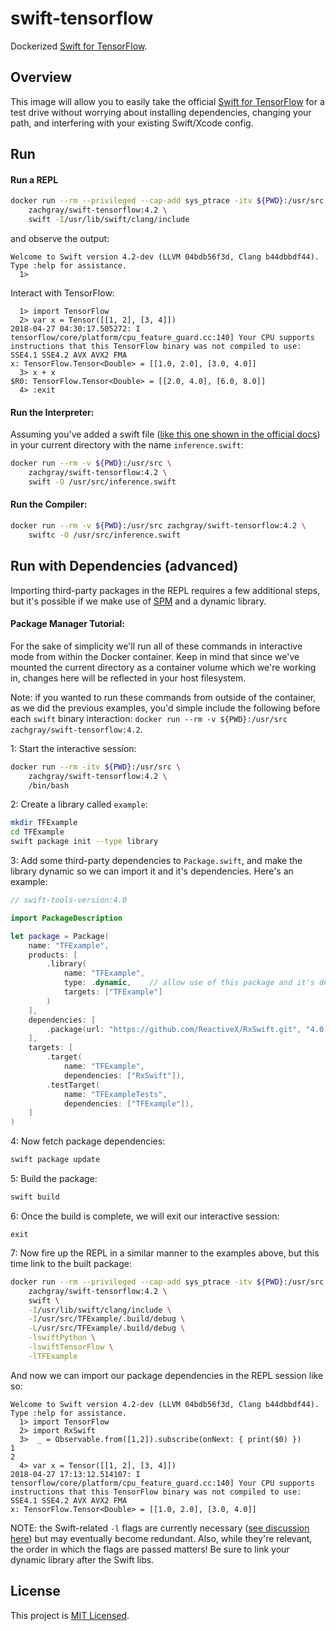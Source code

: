 # swift-tensorflow

Dockerized [Swift for TensorFlow](https://github.com/tensorflow/swift).

## Overview

This image will allow you to easily take the official [Swift for TensorFlow](https://github.com/tensorflow/swift) for a test drive without worrying about installing dependencies, changing your path, and interfering with your existing Swift/Xcode config.

## Run
#### Run a REPL

```bash
docker run --rm --privileged --cap-add sys_ptrace -itv ${PWD}:/usr/src \
    zachgray/swift-tensorflow:4.2 \
    swift -I/usr/lib/swift/clang/include
```

and observe the output:

```
Welcome to Swift version 4.2-dev (LLVM 04bdb56f3d, Clang b44dbbdf44). Type :help for assistance.
  1> 
```

Interact with TensorFlow:

```
  1> import TensorFlow
  2> var x = Tensor([[1, 2], [3, 4]])
2018-04-27 04:30:17.505272: I tensorflow/core/platform/cpu_feature_guard.cc:140] Your CPU supports instructions that this TensorFlow binary was not compiled to use: SSE4.1 SSE4.2 AVX AVX2 FMA
x: TensorFlow.Tensor<Double> = [[1.0, 2.0], [3.0, 4.0]]
  3> x + x
$R0: TensorFlow.Tensor<Double> = [[2.0, 4.0], [6.0, 8.0]]
  4> :exit
```

#### Run the Interpreter: 

Assuming you've added a swift file ([like this one shown in the official docs](https://github.com/tensorflow/swift/blob/master/Usage.md#interpreter)) in your current directory with the name `inference.swift`:

```bash
docker run --rm -v ${PWD}:/usr/src \
    zachgray/swift-tensorflow:4.2 \
    swift -O /usr/src/inference.swift
```

#### Run the Compiler:

```bash
docker run --rm -v ${PWD}:/usr/src zachgray/swift-tensorflow:4.2 \
    swiftc -O /usr/src/inference.swift
```

## Run with Dependencies (advanced)

Importing third-party packages in the REPL requires a few additional steps, but it's possible if we make use of [SPM](https://swift.org/package-manager/) and a dynamic library.

#### Package Manager Tutorial:

For the sake of simplicity we'll run all of these commands in interactive mode from within the Docker container. Keep in mind that since we've mounted the current directory as a container volume which we're working in, changes here will be reflected in your host filesystem.

Note: if you wanted to run these commands from outside of the container, as we did the previous examples, you'd simple include the following before each `swift` binary interaction: `docker run --rm -v ${PWD}:/usr/src zachgray/swift-tensorflow:4.2`.

1: Start the interactive session:

```bash
docker run --rm -itv ${PWD}:/usr/src \
    zachgray/swift-tensorflow:4.2 \
    /bin/bash
```

2: Create a library called `example`:

```bash
mkdir TFExample 
cd TFExample 
swift package init --type library
```

3: Add some third-party dependencies to `Package.swift`, and make the library dynamic so we can import it and it's dependencies. Here's an example:

```swift
// swift-tools-version:4.0

import PackageDescription

let package = Package(
    name: "TFExample",
    products: [
        .library(
            name: "TFExample",
            type: .dynamic,    // allow use of this package and it's deps from the REPL
            targets: ["TFExample"]
        )
    ],
    dependencies: [
        .package(url: "https://github.com/ReactiveX/RxSwift.git", "4.0.0" ..< "5.0.0")
    ],
    targets: [
        .target(
            name: "TFExample",
            dependencies: ["RxSwift"]),
        .testTarget(
            name: "TFExampleTests",
            dependencies: ["TFExample"]),
    ]
)
```

4: Now fetch package dependencies:

```bash
swift package update
```

5: Build the package:

```bash
swift build
```

6: Once the build is complete, we will exit our interactive session:

```
exit
```

7: Now fire up the REPL in a similar manner to the examples above, but this time link to the built package:

```bash
docker run --rm --privileged --cap-add sys_ptrace -itv ${PWD}:/usr/src \
    zachgray/swift-tensorflow:4.2 \
    swift \
    -I/usr/lib/swift/clang/include \
    -I/usr/src/TFExample/.build/debug \
    -L/usr/src/TFExample/.build/debug \
    -lswiftPython \
    -lswiftTensorFlow \
    -lTFExample
```

And now we can import our package dependencies in the REPL session like so:

```
Welcome to Swift version 4.2-dev (LLVM 04bdb56f3d, Clang b44dbbdf44). Type :help for assistance.
  1> import TensorFlow
  2> import RxSwift
  3>  _ = Observable.from([1,2]).subscribe(onNext: { print($0) })
1
2
  4> var x = Tensor([[1, 2], [3, 4]])
2018-04-27 17:13:12.514107: I tensorflow/core/platform/cpu_feature_guard.cc:140] Your CPU supports instructions that this TensorFlow binary was not compiled to use: SSE4.1 SSE4.2 AVX AVX2 FMA
x: TensorFlow.Tensor<Double> = [[1.0, 2.0], [3.0, 4.0]]
```

NOTE: the Swift-related `-l` flags are currently necessary ([see discussion here](https://github.com/google/swift/issues/4)) but may eventually become redundant. Also, while they're relevant, the order in which the flags are passed matters! Be sure to link your dynamic library after the Swift libs.

## License

This project is [MIT Licensed](https://github.com/zachgrayio/swift-tensorflow/blob/master/LICENSE).
